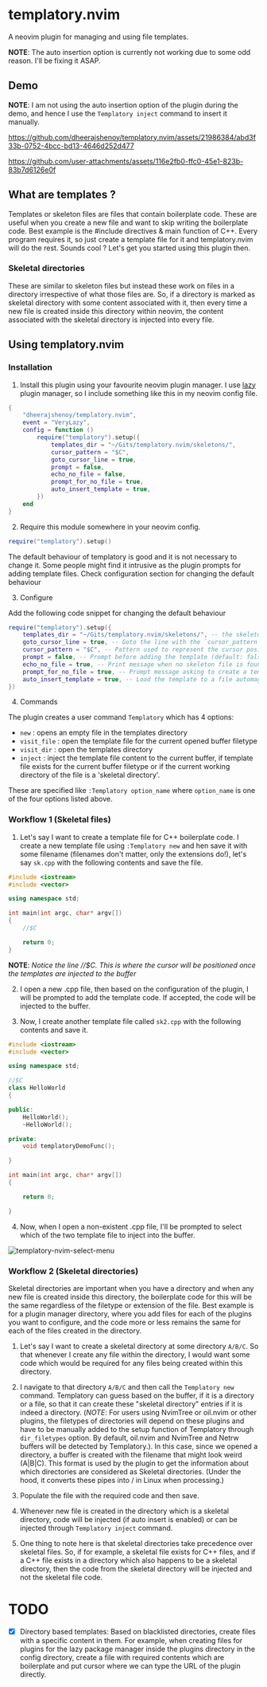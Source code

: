 # templatory.nvim
A neovim plugin for managing and using file templates.

**NOTE**: The auto insertion option is currently not working due to some odd reason. I'll be fixing it ASAP.

## Demo

**NOTE**: I am not using the auto insertion option of the plugin during the demo, and hence I use the `Templatory inject` command to insert it manually. 

https://github.com/dheerajshenoy/templatory.nvim/assets/21986384/abd3f33b-0752-4bcc-bd13-4646d252d477

https://github.com/user-attachments/assets/116e2fb0-ffc0-45e1-823b-83b7d6126e0f

## What are templates ?

Templates or skeleton files are files that contain boilerplate code. These are useful when you create a new file and want to skip writing the boilerplate code. Best example is the #include directives & main function of C++. Every program requires it, so just create a template file for it and templatory.nvim will do the rest. Sounds cool ? Let's get you started using this plugin then.

### Skeletal directories

These are similar to skeleton files but instead these work on files in a directory irrespective of what those files are. So, if a directory is marked as skeletal directory with some content associated with it, then every time a new file is created inside this directory within neovim, the content associated with the skeletal directory is injected into every file.

## Using templatory.nvim

### Installation

1. Install this plugin using your favourite neovim plugin manager. I use [lazy](https://github.com/folke/lazy.nvim) plugin manager, so I include something like this in my neovim config file.

```lua
{
    "dheerajshenoy/templatory.nvim",
    event = "VeryLazy",
    config = function ()
        require("templatory").setup({
            templates_dir = "~/Gits/templatory.nvim/skeletons/",
            cursor_pattern = "$C",
            goto_cursor_line = true,
            prompt = false,
            echo_no_file = false,
            prompt_for_no_file = true,
            auto_insert_template = true,
        })
    end
}
```

2. Require this module somewhere in your neovim config.

```lua
require("templatory").setup()
```

The default behaviour of templatory is good and it is not necessary to change it. Some people might find it intrusive as the plugin prompts for adding template files. Check configuration section for changing the default behaviour

3. Configure

Add the following code snippet for changing the default behaviour

```lua
require("templatory").setup({
    templates_dir = "~/Gits/templatory.nvim/skeletons/", -- the skeleton directory (default: ~/.config/nvim/templates)
    goto_cursor_line = true, -- Goto the line with the `cursor_pattern` after inserting template (default: true)
    cursor_pattern = "$C", -- Pattern used to represent the cursor position after template insertion (default: $C)
    prompt = false, -- Prompt before adding the template (default: false)
    echo_no_file = true, -- Print message when no skeleton file is found for the current filetype (default: false)
    prompt_for_no_file = true, -- Prompt message asking to create a template when no file is found (default: false)
    auto_insert_template = true, -- Load the template to a file automagically without needing to call `:TemplatoryInject`
})
````

4. Commands

The plugin creates a user command `Templatory` which has 4 options:

- `new` : opens an empty file in the templates directory
- `visit_file` : open the template file for the current opened buffer filetype
- `visit_dir` : open the templates directory 
- `inject` : inject the template file content to the current buffer, if template file exists for the current buffer filetype or if the current working directory of the file is a 'skeletal directory'.

These are specified like `:Templatory option_name` where `option_name` is one of the four options listed above.

### Workflow 1 (Skeletal files)

1. Let's say I want to create a template file for C++ boilerplate code. I create a new template file using `:Templatory new` and hen save it with some filename (filenames don't matter, only the extensions do!), let's say `sk.cpp` with the following contents and save the file.

```cpp
#include <iostream>
#include <vector>

using namespace std;

int main(int argc, char* argv[])
{
    //$C

    return 0;
}

```

**NOTE**: *Notice the line //$C. This is where the cursor will be positioned once the templates are injected to the buffer*


2. I open a new .cpp file, then based on the configuration of the plugin, I will be prompted to add the template code. If accepted, the code will be injected to the buffer.

3. Now, I create another template file called `sk2.cpp` with the following contents and save it.


```cpp
#include <iostream>
#include <vector>

using namespace std;

//$C
class HelloWorld
{

public:
    HelloWorld();
    ~HelloWorld();

private:
    void templatoryDemoFunc();

}

int main(int argc, char* argv[])
{

    return 0;

}
```

4. Now, when I open a non-existent .cpp file, I'll be prompted to select which of the two template file to inject into the buffer.

![templatory-nvim-select-menu](https://github.com/dheerajshenoy/templatory.nvim/assets/21986384/b9bc60a9-8e95-4cc5-8e13-3246fe44f5ee)

### Workflow 2 (Skeletal directories)

Skeletal directories are important when you have a directory and when any new file is created inside this directory, the boilerplate code for this will be the same regardless of the filetype or extension of the file. Best example is for a plugin manager directory, where you add files for each of the plugins you want to configure, and the code more or less remains the same for each of the files created in the directory.

1. Let's say I want to create a skeletal directory at some directory `A/B/C`. So that whenever I create any file within the directory, I would want some code which would be required for any files being created within this directory.

2. I navigate to that directory `A/B/C` and then call the `Templatory new` command. Templatory can guess based on the buffer, if it is a directory or a file, so that it can create these "skeletal directory" entries if it is indeed a directory. (*NOTE*: For users using NvimTree or oil.nvim or other plugins, the filetypes of directories will depend on these plugins and have to be manually added to the setup function of Templatory through `dir_filetypes` option. By default, oil.nvim and NvimTree and Netrw buffers will be detected by Templatory.). In this case, since we opened a directory, a buffer is created with the filename that might look weird (A|B|C). This format is used by the plugin to get the information about which directories are considered as Skeletal directories. (Under the hood, it converts these pipes into / in Linux when processing.)

3. Populate the file with the required code and then save.

4. Whenever new file is created in the directory which is a skeletal directory, code will be injected (if auto insert is enabled) or can be injected through `Templatory inject` command.

5. One thing to note here is that skeletal directories take precedence over skeletal files. So, if for example, a skeletal file exists for C++ files, and if a C++ file exists in a directory which also happens to be a skeletal directory, then the code from the skeletal directory will be injected and not the skeletal file code.



# TODO

- [x] Directory based templates: Based on blacklisted directories, create files with a specific content in them. For example, when creating files for plugins for the lazy package manager inside the plugins directory in the config directory, create a file with required contents which are boilerplate and put cursor where we can type the URL of the plugin directly.
